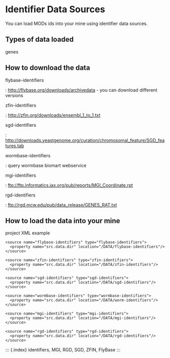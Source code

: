 Identifier Data Sources
=======================

You can load MODs ids into your mine using identifier data sources.

Types of data loaded
--------------------

genes

How to download the data
------------------------

flybase-identifiers

:   <http://flybase.org/downloads/archivedata> - you can download
    different versions

zfin-identifiers

:   <http://zfin.org/downloads/ensembl_1_to_1.txt>

sgd-identifiers

:   <http://downloads.yeastgenome.org/curation/chromosomal_feature/SGD_features.tab>

wormbase-identifiers

:   query wormbase biomart webservice

mgi-identifiers

:   <ftp://ftp.informatics.jax.org/pub/reports/MGI_Coordinate.rpt>

rgd-identifiers

:   <ftp://rgd.mcw.edu/pub/data_release/GENES_RAT.txt>

How to load the data into your mine
-----------------------------------

project XML example

``` {.xml}
<source name="flybase-identifiers" type="flybase-identifiers">
  <property name="src.data.dir" location="/DATA/flybase-identifiers"/>
</source>   

<source name="zfin-identifiers" type="zfin-identifiers">
  <property name="src.data.dir" location="/DATA/zfin-identifiers"/>
</source> 

<source name="sgd-identifiers" type="sgd-identifiers">
  <property name="src.data.dir" location="/DATA/sgd-identifiers"/>
</source> 

<source name="wormbase-identifiers" type="wormbase-identifiers">
  <property name="src.data.dir" location="/DATA/worm-identifiers"/>
</source>

<source name="mgi-identifiers" type="mgi-identifiers">
  <property name="src.data.dir" location="/DATA/mgi-identifiers"/>
</source>

<source name="rgd-identifiers" type="rgd-identifiers">
  <property name="src.data.dir" location="/DATA/rgd-identifiers"/>
</source>
```

::: {.index}
identifiers, MGI, RGD, SGD, ZFIN, FlyBase
:::
